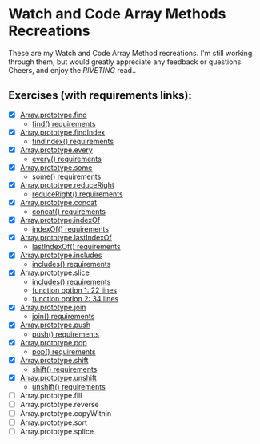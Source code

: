 # Watch and Code Array Methods Recreations
These are my Watch and Code Array Method recreations. I'm still working through them, but would greatly appreciate any feedback or questions. Cheers, and enjoy the _RIVETING_ read..

## Exercises (with requirements links):

- [x] [Array.prototype.find ](./1-find.html)
  - [find() requirements](./requirements/1-find.md)
- [x] [Array.prototype.findIndex](./2-findIndex.html)
  - [findIndex() requirements](./requirements/2-findIndex.md)
- [x] [Array.prototype.every](./3-every.html)
  - [every() requirements](./requirements/3-every.md)
- [x] [Array.prototype.some](./4-some.html)
  - [some() requirements](./requirements/4-some.md)
- [x] [Array.prototype.reduceRight](./5-reduceRight.html)
  - [reduceRight() requirements](./requirements/5-reduceRight.md)
- [x] [Array.prototype.concat](./6-concat.html)
  - [concat() requirements](./requirements/6-reduce.md)
- [x] [Array.prototype.indexOf](./7-indexOf.html)
  - [indexOf() requirements](./requirements/7-indexOf.md)
- [x] [Array.prototype.lastIndexOf](./8-lastIndexOf.html)
  - [lastIndexOf() requirements](./requirements/8-lastIndexOf.md)
- [x] [Array.prototype.includes](./9-includes.html)
  - [includes() requirements](./requirements/9-includes.md)
- [x] [Array.prototype.slice](./10-slice.html)
  - [includes() requirements](./requirements/10-slice.md)
  - [function option 1: 22 lines](./10-slice-22.js)
  - [function option 2: 34 lines](./10-slice-34.js)
- [x] [Array.prototype.join](./11-join.html)
  - [join() requirements](./requirements/11-join.md)
- [x] [Array.prototype.push](./12-push.html)
  - [push() requirements](./requirements/12-push.md)
- [x] [Array.prototype.pop](./13-pop.html)
  - [pop() requirements](./requirements/13-pop.md)
- [x] [Array.prototype.shift](./14-shift.html)
  - [shift() requirements](./requirements/14-shift.md)
- [x] [Array.prototype.unshift](./15-unshift.html)
  - [unshift() requirements](./requirements/15-unshift.md)
- [ ] Array.prototype.fill
- [ ] Array.prototype.reverse
- [ ] Array.prototype.copyWithin
- [ ] Array.prototype.sort
- [ ] Array.prototype.splice